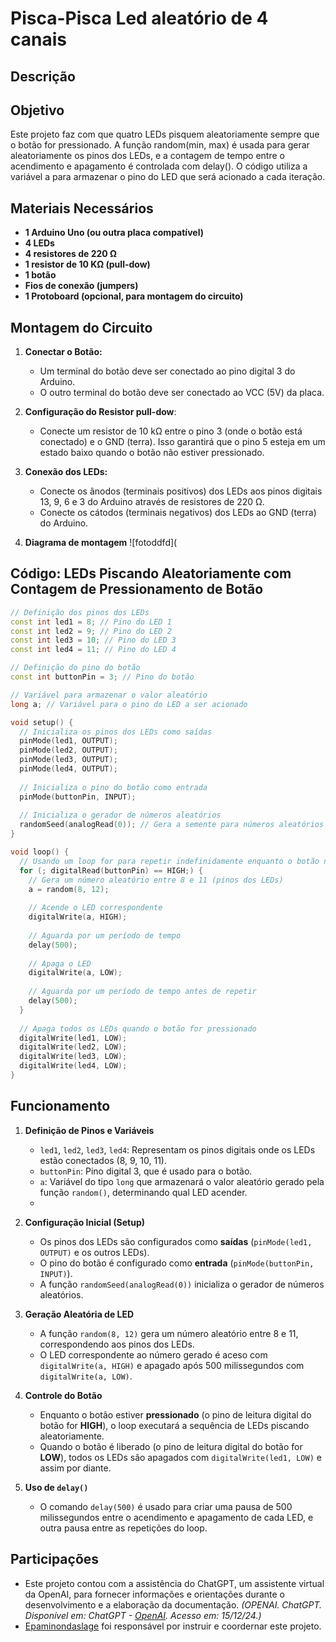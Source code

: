 # Pisca-Pisca Led aleatório de 4 canais

## Descrição

## Objetivo
Este projeto faz com que quatro LEDs pisquem aleatoriamente sempre que o botão for pressionado. A função random(min, max) é usada para gerar aleatoriamente os pinos dos LEDs, e a contagem de tempo entre o acendimento e apagamento é controlada com delay(). O código utiliza a variável a para armazenar o pino do LED que será acionado a cada iteração.


## Materiais Necessários
- **1 Arduino Uno (ou outra placa compatível)**
- **4 LEDs**
- **4 resistores de 220 Ω**
- **1 resistor de 10 KΩ (pull-dow)**
- **1 botão**
- **Fios de conexão (jumpers)**
- **1 Protoboard (opcional, para montagem do circuito)**


## Montagem do Circuito
1. **Conectar o Botão:**
   - Um terminal do botão deve ser conectado ao pino digital 3 do Arduino.
   - O outro terminal do botão deve ser conectado ao VCC (5V) da placa.

2. **Configuração do Resistor pull-dow**:
   - Conecte um resistor de 10 kΩ entre o pino 3 (onde o botão está conectado) e o GND (terra). Isso garantirá que o pino 5 esteja em um estado baixo quando o botão não estiver pressionado.

3. **Conexão dos LEDs:**
   - Conecte os ânodos (terminais positivos) dos LEDs aos pinos digitais 13, 9, 6 e 3 do Arduino através de resistores de 220 Ω.
   - Conecte os cátodos (terminais negativos) dos LEDs ao GND (terra) do Arduino.

4. **Diagrama de montagem**
![fotoddfd](

## Código: LEDs Piscando Aleatoriamente com Contagem de Pressionamento de Botão

```cpp
// Definição dos pinos dos LEDs
const int led1 = 8; // Pino do LED 1
const int led2 = 9; // Pino do LED 2
const int led3 = 10; // Pino do LED 3
const int led4 = 11; // Pino do LED 4

// Definição do pino do botão
const int buttonPin = 3; // Pino do botão

// Variável para armazenar o valor aleatório
long a; // Variável para o pino do LED a ser acionado

void setup() {
  // Inicializa os pinos dos LEDs como saídas
  pinMode(led1, OUTPUT);
  pinMode(led2, OUTPUT);
  pinMode(led3, OUTPUT);
  pinMode(led4, OUTPUT);
  
  // Inicializa o pino do botão como entrada
  pinMode(buttonPin, INPUT);
  
  // Inicializa o gerador de números aleatórios
  randomSeed(analogRead(0)); // Gera a semente para números aleatórios
}

void loop() {
  // Usando um loop for para repetir indefinidamente enquanto o botão não for pressionado
  for (; digitalRead(buttonPin) == HIGH;) {
    // Gera um número aleatório entre 8 e 11 (pinos dos LEDs)
    a = random(8, 12);
    
    // Acende o LED correspondente
    digitalWrite(a, HIGH);
    
    // Aguarda por um período de tempo
    delay(500);
    
    // Apaga o LED
    digitalWrite(a, LOW);
    
    // Aguarda por um período de tempo antes de repetir
    delay(500);
  }
  
  // Apaga todos os LEDs quando o botão for pressionado
  digitalWrite(led1, LOW);
  digitalWrite(led2, LOW);
  digitalWrite(led3, LOW);
  digitalWrite(led4, LOW);
}
```

## Funcionamento
1. **Definição de Pinos e Variáveis**
   - `led1`, `led2`, `led3`, `led4`: Representam os pinos digitais onde os LEDs estão conectados (8, 9, 10, 11).
   - `buttonPin`: Pino digital 3, que é usado para o botão.
   - `a`: Variável do tipo `long` que armazenará o valor aleatório gerado pela função `random()`, determinando qual LED acender.
   - 
2. **Configuração Inicial (Setup)**
   - Os pinos dos LEDs são configurados como **saídas** (`pinMode(led1, OUTPUT)` e os outros LEDs).
   - O pino do botão é configurado como **entrada** (`pinMode(buttonPin, INPUT)`).
   - A função `randomSeed(analogRead(0))` inicializa o gerador de números aleatórios.

3. **Geração Aleatória de LED**
   - A função `random(8, 12)` gera um número aleatório entre 8 e 11, correspondendo aos pinos dos LEDs.
   - O LED correspondente ao número gerado é aceso com `digitalWrite(a, HIGH)` e apagado após 500 milissegundos com `digitalWrite(a, LOW)`.

4. **Controle do Botão**
   - Enquanto o botão estiver **pressionado** (o pino de leitura digital do botão for **HIGH**), o loop executará a sequência de LEDs piscando aleatoriamente.
   - Quando o botão é liberado (o pino de leitura digital do botão for **LOW**), todos os LEDs são apagados com `digitalWrite(led1, LOW)` e assim por diante.

5. **Uso de `delay()`**
   - O comando `delay(500)` é usado para criar uma pausa de 500 milissegundos entre o acendimento e apagamento de cada LED, e outra pausa entre as repetições do loop.


## Participações
- Este projeto contou com a assistência do ChatGPT, um assistente virtual da OpenAI, para fornecer informações e orientações durante o desenvolvimento e a elaboração da documentação.
  *(OPENAI. ChatGPT. Disponível em: ChatGPT - [OpenAI](https://www.openai.com/chatgpt). Acesso em: 15/12/24.)*
- [Epaminondaslage](https://www.bing.com/ck/a?!&&p=cf945232149fce13JmltdHM9MTcyNjcwNDAwMCZpZ3VpZD0yNGZkYWYyYS1lMjZiLTYzMWYtMzY0MC1iYmJiZTNlZTYyZGImaW5zaWQ9NTE5Mg&ptn=3&ver=2&hsh=3&fclid=24fdaf2a-e26b-631f-3640-bbbbe3ee62db&psq=src%3d%22https%3a%2f%2fgithub.com%2fEpaminondaslage%2fAluno_Fulano_de_Tal%2fblob%2fmain%2fExercicio_em_Casa_1%2fFigura.jpeg%22+alt%3d%22Circuito%22+width%3d%2250%25%22&u=a1aHR0cHM6Ly9naXRodWIuY29tL0VwYW1pbm9uZGFzbGFnZQ&ntb=1) foi responsável por instruir e coordernar este projeto.
